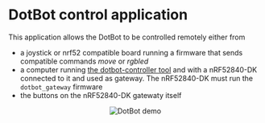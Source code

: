 # DotBot control application

This application allows the DotBot to be controlled remotely either from
- a joystick or nrf52 compatible board running a firmware that sends compatible
  commands _move_ or _rgbled_
- a computer running [the dotbot-controller tool](https://github.com/DotBots/PyDotBot)
and with a nRF52840-DK connected to it and used as gateway. The nRF52840-DK must run the
`dotbot_gateway` firmware
- the buttons on the nRF52840-DK gatewaty itself

<div align="center">

![DotBot demo](../../doc/sphinx/_static/images/03app_dotbot.gif)

</div>
